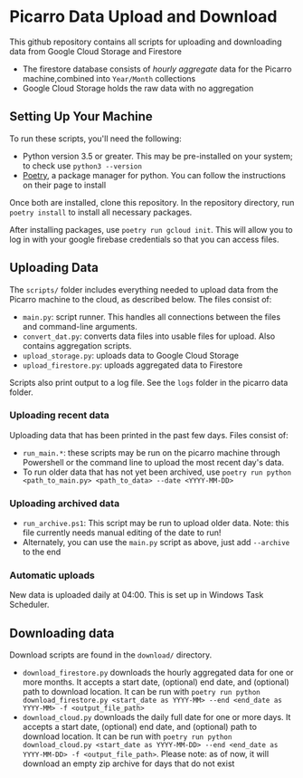 # Picarro Data Upload and Download
This github repository contains all scripts for uploading and downloading data from Google Cloud Storage and Firestore

* The firestore database consists of *hourly aggregate* data for the Picarro machine,combined into `Year/Month` collections
* Google Cloud Storage holds the raw data with no aggregation

## Setting Up Your Machine
To run these scripts, you'll need the following:
* Python version 3.5 or greater. This may be pre-installed on your system; to check use `python3 --version`
* [Poetry](https://python-poetry.org/), a package manager for python. You can follow the instructions on their page to install

Once both are installed, clone this repository. In the repository directory, run `poetry install` to install all necessary packages.

After installing packages, use `poetry run gcloud init`. This will allow you to log in with your google firebase credentials so that you can access files.

## Uploading Data
The `scripts/` folder includes everything needed to upload data from the Picarro machine to the cloud, as described below. The files consist of:
* `main.py`: script runner. This handles all connections between the files and command-line arguments.
* `convert_dat.py`: converts data files into usable files for upload. Also contains aggregation scripts.
* `upload_storage.py`: uploads data to Google Cloud Storage
* `upload_firestore.py`: uploads aggregated data to Firestore

Scripts also print output to a log file. See the `logs` folder in the picarro data folder.

### Uploading recent data
Uploading data that has been printed in the past few days. Files consist of:
* `run_main.*`: these scripts may be run on the picarro machine through Powershell or the command line to upload the most recent day's data.
* To run older data that has not yet been archived, use `poetry run python <path_to_main.py> <path_to_data> --date <YYYY-MM-DD>`

### Uploading archived data
* `run_archive.ps1`: This script may be run to upload older data. Note: this file currently needs manual editing of the date to run!
* Alternately, you can use the `main.py` script as above, just add `--archive` to the end

### Automatic uploads
New data is uploaded daily at 04:00. This is set up in Windows Task Scheduler.

## Downloading data
Download scripts are found in the `download/` directory.
* `download_firestore.py` downloads the hourly aggregated data for one or more months. It accepts a start date, (optional) end date, and (optional) path to download location. It can be run with `poetry run python download_firestore.py <start_date as YYYY-MM> --end <end_date as YYYY-MM> -f <output_file_path>`
* `download_cloud.py` downloads the daily full date for one or more days. It accepts a start date, (optional) end date, and (optional) path to download location. It can be run with `poetry run python download_cloud.py <start_date as YYYY-MM-DD> --end <end_date as YYYY-MM-DD> -f <output_file_path>`. Please note: as of now, it will download an empty zip archive for days that do not exist

